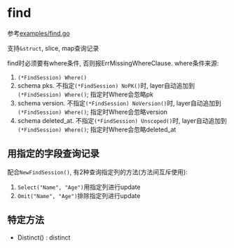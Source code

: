 # find
参考[examples/find.go](/examples/find.go)

支持`&struct`, slice, map查询记录

find时必须要有where条件, 否则报ErrMissingWhereClause. where条件来源:
1. `(*FindSession) Where()`
1. schema pks.  不指定`(*FindSession) NoPK()`时, layer自动追加到`(*FindSession) Where()`; 指定时Where会忽略pk
1. schema version. 不指定`(*FindSession) NoVersion()`时, layer自动追加到`(*FindSession) Where()`; 指定时Where会忽略version
1. schema deleted_at. 不指定`(*FindSession) Unscoped()`时, layer自动追加到`(*FindSession) Where()`; 指定时Where会忽略deleted_at

## 用指定的字段查询记录

配合`NewFindSession()`, 有2种查询指定列的方法(方法间互斥使用):
1. `Select("Name", "Age")`用指定列进行update
1. `Omit("Name", "Age")`排除指定列进行update

## 特定方法
- Distinct() : distinct